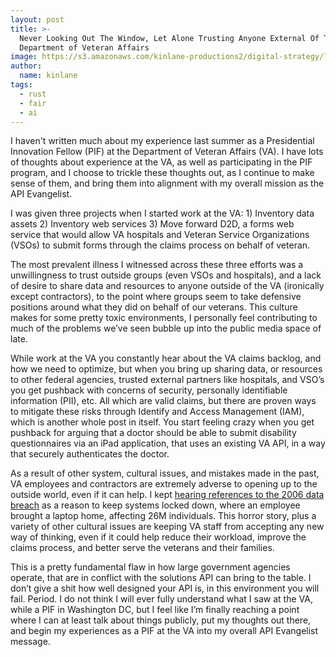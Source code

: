 ```yaml
---
layout: post
title: >-
  Never Looking Out The Window, Let Alone Trusting Anyone External Of The
  Department of Veteran Affairs
image: https://s3.amazonaws.com/kinlane-productions2/digital-strategy/logos/va.png
author:
  name: kinlane
tags:
  - rust
  - fair
  - ai
---
```

I haven't written much about my experience last summer as a Presidential Innovation Fellow (PIF) at the Department of Veteran Affairs (VA). I have lots of thoughts about experience at the VA, as well as participating in the PIF program, and I choose to trickle these thoughts out, as I continue to make sense of them, and bring them into alignment with my overall mission as the API Evangelist.

I was given three projects when I started work at the VA: 1) Inventory data assets 2) Inventory web services 3) Move forward D2D, a forms web service that would allow VA hospitals and Veteran Service Organizations (VSOs) to submit forms through the claims process on behalf of veteran.

The most prevalent illness I witnessed across these three efforts was a unwillingness to trust outside groups (even VSOs and hospitals), and a lack of desire to share data and resources to anyone outside of the VA (ironically except contractors), to the point where groups seem to take defensive positions around what they did on behalf of our veterans. This culture makes for some pretty toxic environments, I personally feel contributing to much of the problems we’ve seen bubble up into the public media space of late.

While work at the VA you constantly hear about the VA claims backlog, and how we need to optimize, but when you bring up sharing data, or resources to other federal agencies, trusted external partners like hospitals, and VSO’s you get pushback with concerns of security, personally identifiable information (PII), etc. All which are valid claims, but there are proven ways to mitigate these risks through Identify and Access Management (IAM), which is another whole post in itself. You start feeling crazy when you get pushback for arguing that a doctor should be able to submit disability questionnaires via an iPad application, that uses an existing VA API, in a way that securely authenticates the doctor.

As a result of other system, cultural issues, and mistakes made in the past, VA employees and contractors are extremely adverse to opening up to the outside world, even if it can help. I kept [hearing references to the 2006 data breach](http://epic.org/privacy/vatheft/) as a reason to keep systems locked down, where an employee brought a laptop home, affecting 26M individuals. This horror story, plus a variety of other cultural issues are keeping VA staff from accepting any new way of thinking, even if it could help reduce their workload, improve the claims process, and better serve the veterans and their families.

This is a pretty fundamental flaw in how large government agencies operate, that are in conflict with the solutions API can bring to the table. I don’t give a shit how well designed your API is, in this environment you will fail. Period. I do not think I will ever fully understand what I saw at the VA, while a PIF in Washington DC, but I feel like I’m finally reaching a point where I can at least talk about things publicly, put my thoughts out there, and begin my experiences as a PIF at the VA into my overall API Evangelist message.